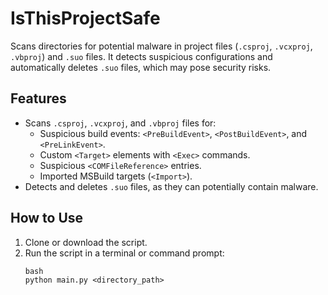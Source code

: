 # IsThisProjectSafe

Scans directories for potential malware in project files (`.csproj`, `.vcxproj`, `.vbproj`) and `.suo` files. It detects suspicious configurations and automatically deletes `.suo` files, which may pose security risks.

## Features
- Scans `.csproj`, `.vcxproj`, and `.vbproj` files for:
  - Suspicious build events: `<PreBuildEvent>`, `<PostBuildEvent>`, and `<PreLinkEvent>`.
  - Custom `<Target>` elements with `<Exec>` commands.
  - Suspicious `<COMFileReference>` entries.
  - Imported MSBuild targets (`<Import>`).
- Detects and deletes `.suo` files, as they can potentially contain malware.

## How to Use
1. Clone or download the script.
2. Run the script in a terminal or command prompt:
   ```
   bash
   python main.py <directory_path>
   ```
